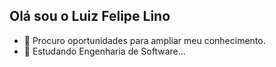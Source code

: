 ## Olá sou o Luiz Felipe Lino

- 🌱 Procuro oportunidades para ampliar meu conhecimento.
- 👯 Estudando Engenharia de Software...
      
